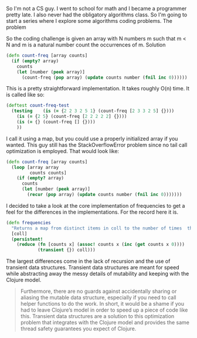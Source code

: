 So I'm not a CS guy. I went to school for math and I became a programmer pretty late. I also never had the obligatory algorithms class. So I'm going to start a series where I explore some algorithms coding problems.
The problem

So the coding challenge is given an array with N numbers m such that m < N and m is a natural number count the occurrences of m. 
Solution

```clojure
(defn count-freq [array counts]
  (if (empty? array)
    counts
    (let [number (peek array)]
      (count-freq (pop array) (update counts number (fnil inc 0))))))
```

This is a pretty straightforward implementation. It takes roughly O(n) time. It is called like so:

```clojure
(deftest count-freq-test
  (testing    (is (= {2 2 3 2 5 1} (count-freq [2 3 3 2 5] {})))
    (is (= {2 5} (count-freq [2 2 2 2 2] {})))
    (is (= {} (count-freq [] {})))
    ))
```

 I call it using a map, but you could use a properly initialized array if you wanted. This guy still has the StackOverflowError problem since no tail call optimization is employed. That would look like:

```clojure
(defn count-freq [array counts]
  (loop [array array
         counts counts]
    (if (empty? array)
      counts
      (let [number (peek array)]
        (recur (pop array) (update counts number (fnil inc 0)))))))
```

I decided to take a look at the core implementation of frequencies to get a feel for the differences in the implementations. For the record here it is.

```clojure
(defn frequencies
  "Returns a map from distinct items in coll to the number of times  they appear."  
  [coll]
  (persistent!   
    (reduce (fn [counts x] (assoc! counts x (inc (get counts x 0))))
            (transient {}) coll)))
```

The largest differences come in the lack of recursion and the use of transient data structures. Transient data structures are meant for speed while abstracting away the messy details of mutability and keeping with the Clojure model.


>Furthermore, there are no guards against accidentally sharing or aliasing the mutable data structure, especially if you need to call helper functions to do the work. In short, it would be a shame if you had to leave Clojure’s model in order to speed up a piece of code like this. Transient data structures are a solution to this optimization problem that integrates with the Clojure model and provides the same thread safety guarantees you expect of Clojure.
